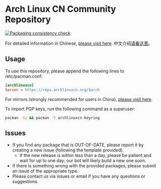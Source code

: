 # Arch Linux CN Community Repository

[![Packaging consistency check](https://github.com/archlinuxcn/repo/actions/workflows/test.yml/badge.svg)](https://github.com/archlinuxcn/repo/actions/workflows/test.yml)

For detailed information in Chinese, [please visit here](https://www.archlinuxcn.org/archlinux-cn-repo-and-mirror/).
中文介绍[请看这里](https://www.archlinuxcn.org/archlinux-cn-repo-and-mirror/)。

## Usage

To use this repository, please append the following lines to /etc/pacman.conf:

```ini
[archlinuxcn]
Server = https://repo.archlinuxcn.org/$arch
```

For mirrors (strongly recommended for users in China), [please visit here](https://github.com/archlinuxcn/mirrorlist-repo).

To import PGP keys, run the following command as a superuser:

```bash
pacman -Sy && pacman -S archlinuxcn-keyring
```

## Issues

* If you find any package that is OUT-OF-DATE, please report it by creating a new issue (following the template provided).
  * If the new release is within less than a day, please be patient and wait for up to one day; our bot will likely build a new one soon.
* If there is something wrong with the provided packages, please submit an issue of the appropriate type.
* Please contact us via issues or email if you have any questions or suggestions.

